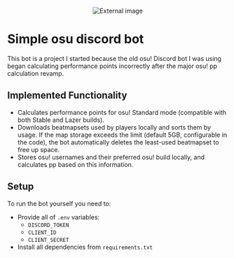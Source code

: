 <p align="center">
  <img src="https://imgur.com/mW5xuP6.png" alt="External image">
</p>

# **Simple osu discord bot**
This bot is a project I started because the old osu! Discord bot I was using began calculating performance points incorrectly after the major osu! pp calculation revamp.

## **Implemented Functionality**
- Calculates performance points for osu! Standard mode (compatible with both Stable and Lazer builds).
- Downloads beatmapsets used by players locally and sorts them by usage. If the map storage exceeds the limit (default 5GB, configurable in the code), the bot automatically deletes the least-used beatmapset to free up space.
- Stores osu! usernames and their preferred osu! build locally, and calculates pp based on this information.

## **Setup**
To run the bot yourself you need to:
- Provide all of `.env` variables:
  - `DISCORD_TOKEN`
  - `CLIENT_ID`
  - `CLIENT_SECRET`
- Install all dependencies from `requirements.txt`
